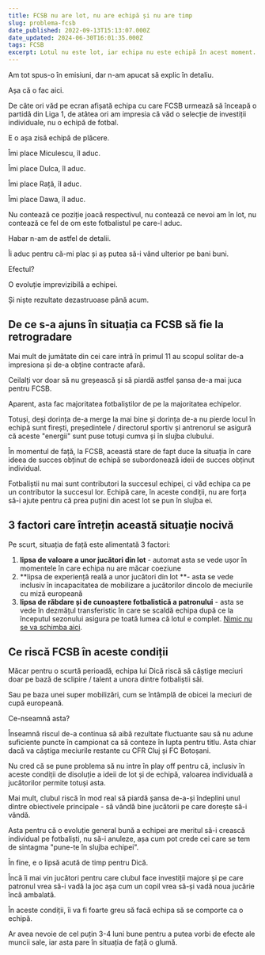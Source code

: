 ```yaml
---
title: FCSB nu are lot, nu are echipă și nu are timp
slug: problema-fcsb
date_published: 2022-09-13T15:13:07.000Z
date_updated: 2024-06-30T16:01:35.000Z
tags: FCSB
excerpt: Lotul nu este lot, iar echipa nu este echipă în acest moment. Dică are nevoie de timp, adică exact ce nu-i poate oferi patronul
---
```


Am tot spus-o în emisiuni, dar n-am apucat să explic în detaliu.

Așa că o fac aici.

De câte ori văd pe ecran afișată echipa cu care FCSB urmează să înceapă o partidă din Liga 1, de atâtea ori am impresia că văd o selecție de investiții individuale, nu o echipă de fotbal.

E o așa zisă echipă de plăcere.

Îmi place Miculescu, îl aduc.

Îmi place Dulca, îl aduc.

Îmi place Rață, îl aduc.

Îmi place Dawa, îl aduc.

Nu contează ce poziție joacă respectivul, nu contează ce nevoi am în lot, nu contează ce fel de om este fotbalistul pe care-l aduc.

Habar n-am de astfel de detalii.

Îi aduc pentru că-mi plac și aș putea să-i vând ulterior pe bani buni.

Efectul?

O evoluție imprevizibilă a echipei.

Și niște rezultate dezastruoase până acum.

## De ce s-a ajuns în situația ca FCSB să fie la retrogradare

Mai mult de jumătate din cei care intră în primul 11 au scopul solitar de-a impresiona și de-a obține contracte afară.

Ceilalți vor doar să nu greșească și să piardă astfel șansa de-a mai juca pentru FCSB.

Aparent, asta fac majoritatea fotbaliștilor de pe la majoritatea echipelor.

Totuși, deși dorința de-a merge la mai bine și dorința de-a nu pierde locul în echipă sunt firești, președintele / directorul sportiv și antrenorul se asigură că aceste "energii" sunt puse totuși cumva și în slujba clubului.

În momentul de față, la FCSB, această stare de fapt duce la situația în care ideea de succes obținut de echipă se subordonează ideii de succes obținut individual.

Fotbaliștii nu mai sunt contributori la succesul echipei, ci văd echipa ca pe un contributor la succesul lor. Echipă care, în aceste condiții, nu are forța să-i ajute pentru că prea puțini din acest lot se pun în slujba ei.

## 3 factori care întrețin această situație nocivă

Pe scurt, situația de față este alimentată 3 factori:

1. **lipsa de valoare a unor jucători din lot** - automat asta se vede ușor în momentele în care echipa nu are măcar coeziune
2. **lipsa de experiență reală a unor jucători din lot **- asta se vede inclusiv în incapacitatea de mobilizare a jucătorilor dincolo de meciurile cu miză europeană
3. **lipsa de răbdare și de cunoaștere fotbalistică a patronului** - asta se vede în dezmățul transferistic în care se scaldă echipa după ce la începutul sezonului asigura pe toată lumea că lotul e complet. [Nimic nu se va schimba aici](__GHOST_URL__/p/de-ce-il-urasti-pe-becali).

## Ce riscă FCSB în aceste condiții

Măcar pentru o scurtă perioadă, echipa lui Dică riscă să câștige meciuri doar pe bază de sclipire / talent a unora dintre fotbaliștii săi.

Sau pe baza unei super mobilizări, cum se întâmplă de obicei la meciuri de cupă europeană.

Ce-nseamnă asta?

Înseamnă riscul de-a continua să aibă rezultate fluctuante sau să nu adune suficiente puncte în campionat ca să conteze în lupta pentru titlu. Asta chiar dacă va câștiga meciurile restante cu CFR Cluj și FC Botoșani.

Nu cred că se pune problema să nu intre în play off pentru că, inclusiv în aceste condiții de disoluție a ideii de lot și de echipă, valoarea individuală a jucătorilor permite totuși asta.

Mai mult, clubul riscă în mod real să piardă șansa de-a-și îndeplini unul dintre obiectivele principale - să vândă bine jucătorii pe care dorește să-i vândă.

Asta pentru că o evoluție general bună a echipei are meritul să-i crească individual pe fotbaliști, nu să-i anuleze, așa cum pot crede cei care se tem de sintagma "pune-te în slujba echipei".

În fine, e o lipsă acută de timp pentru Dică.

Încă îi mai vin jucători pentru care clubul face investiții majore și pe care patronul vrea să-i vadă la joc așa cum un copil vrea să-și vadă noua jucărie încă ambalată.

În aceste condiții, îi va fi foarte greu să facă echipa să se comporte ca o echipă.

Ar avea nevoie de cel puțin 3-4 luni bune pentru a putea vorbi de efecte ale muncii sale, iar asta pare în situația de față o glumă.
